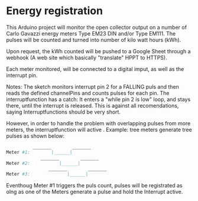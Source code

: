 # Energy registration

This Arduino project will monitor the open collector output on a number of Carlo Gavazzi energy meters Type EM23 DIN and/or Type EM111.
The pulses will be counted and turned into number of kilo watt hours (kWh).

Upon request, the kWh counted will be pushed to a Google Sheet through a webhook (A web site which basically "translate" HPPT to HTTPS).

Each meter monitored, will be connected to a digital imput, as well as the interrupt pin.


Notes:
The sketch monitors interrupt pin 2 for a FALLING puls and then reads the defined channelPins and counts pulses for each pin.
The interruptfunction has a catch: It enters a "while pin 2 is low" loop, and stays there, until the interrupt is released.
This is against all recomendations, saying Interruptfunctions should be very short. 

However, in order to handle the problem with overlapping pulses from more meters, the interruptfunction will active .
Example: tree meters generate tree pulses as shown below:
```bash
          _______        _______
Meter #1:        |______|
             _______        _______
Meter #2:           |______|
                _______        _______
Meter #3:              |______|

```
Eventhoug Meter #1 triggers the puls count, pulses will be registrated as olng as one of the Meters generate a pulse and hold the Interrupt active.


